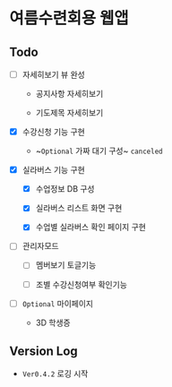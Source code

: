 # 여름수련회용 웹앱

## Todo

- [ ] 자세히보기 뷰 완성

  - 공지사항 자세히보기

  - 기도제목 자세히보기

- [x] 수강신청 기능 구현

  - ~`Optional` 가짜 대기 구성~ `canceled`

- [x] 실라버스 기능 구현

  - [x] 수업정보 DB 구성

  - [x] 실라버스 리스트 화면 구현

  - [x] 수업별 실라버스 확인 페이지 구현

- [ ] 관리자모드

  - [ ] 멤버보기 토글기능

  - [ ] 조별 수강신청여부 확인기능

- [ ] `Optional` 마이페이지

  - 3D 학생증

## Version Log

- `Ver0.4.2` 로깅 시작
